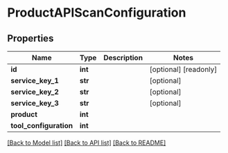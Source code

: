# ProductAPIScanConfiguration

## Properties
Name | Type | Description | Notes
------------ | ------------- | ------------- | -------------
**id** | **int** |  | [optional] [readonly] 
**service_key_1** | **str** |  | [optional] 
**service_key_2** | **str** |  | [optional] 
**service_key_3** | **str** |  | [optional] 
**product** | **int** |  | 
**tool_configuration** | **int** |  | 

[[Back to Model list]](../README.md#documentation-for-models) [[Back to API list]](../README.md#documentation-for-api-endpoints) [[Back to README]](../README.md)


